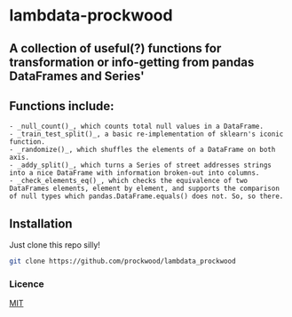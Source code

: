 # lambdata-prockwood

## A collection of useful(?) functions for transformation or info-getting from pandas DataFrames and Series'

## Functions include:
    - _null_count()_, which counts total null values in a DataFrame.
    - _train_test_split()_, a basic re-implementation of sklearn's iconic function.
    - _randomize()_, which shuffles the elements of a DataFrame on both axis.
    - _addy_split()_, which turns a Series of street addresses strings into a nice DataFrame with information broken-out into columns.
    - _check_elements_eq()_, which checks the equivalence of two DataFrames elements, element by element, and supports the comparison of null types which pandas.DataFrame.equals() does not. So, so there.

## Installation
Just clone this repo silly!
```sh
git clone https://github.com/prockwood/lambdata_prockwood
```

### Licence
[MIT](LICENSE)
